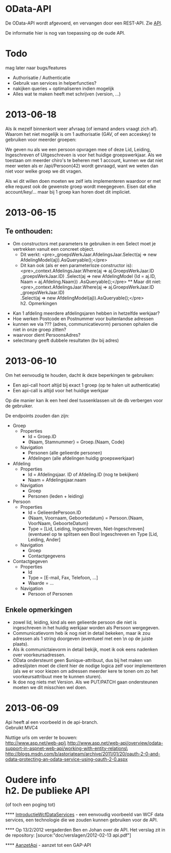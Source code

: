 OData-API
=========

De OData-API wordt afgevoerd, en vervangen door een REST-API. Zie
[API](API.md).

De informatie hier is nog van toepassing op de oude API.

Todo
====

mag later naar bugs/features

-   Authorisatie / Authenticatie
-   Gebruik van services in helperfuncties?
-   nakijken queries + optimaliseren indien mogelijk
-   Alles wat te maken heeft met schrijven (version, ...)

2013-06-18
==========

Als ik mezelf binnenkort weer afvraag (of iemand anders vraagt zich af).
Waarom het niet mogelijk is om 1 authorisatie (GAV, of een acceskey) te
gebruiken voor meerder groepen:

We geven nu als we een persoon opvragen mee of deze Lid, Leiding,
Ingeschreven of Uitgeschreven is voor het huidige groepswerkjaar. Als we
toestaan om meerder chiro's te beheren met 1 account, kunnen we dat niet
meer weten als er /api/Persoon(42) wordt gevraagd, want we weten dan
niet voor welke groep we dit vragen.

Als wi dit willen doen moeten we zelf iets implementeren waardoor er met
elke request ook de gewenste groep wordt meegegeven. Eisen dat elke
account/key/... maar bij 1 groep kan horen doet dit impliciet.

2013-06-15
==========

Te onthouden:
-------------

-   Om constructors met parameters te gebruiken in een Select moet je
    vertrekken vanuit een concreet object.
    -   Dit werkt: &lt;pre&gt;\_groepsWerkJaar.AfdelingsJaar.Select(aj
        =&gt; new AfdelingModel(aj)).AsQueryable();&lt;/pre&gt;
    -   Dit kan ook (als er een parameterloze constructor is):
        &lt;pre&gt;\_context.AfdelingsJaar.Where(aj =&gt;
        aj.GroepsWerkJaar.ID  \_groepsWerkJaar.ID)
                                .Select(aj =&gt; new AfdelingModel {Id = aj.ID, Naam = aj.Afdeling.Naam})
                                .AsQueryable();&lt;/pre&gt;
        \*\* Maar dit niet: &lt;pre&gt;\_context.AfdelingsJaar.Where(aj =&gt; aj.GroepsWerkJaar.ID 
        \_groepsWerkJaar.ID)\
        .Select(aj =&gt; new
        AfdelingModel(aj)).AsQueryable();&lt;/pre&gt;\
        h2. Opmerkingen

<!-- -->

-   Kan 1 afdeling meerdere afdelingsjaren hebben in hetzelfde werkjaar?
-   Hoe werken Postcode en Postnummer voor buitenlandse adressen
-   kunnen we via ??? (adres, communicatievorm) personen ophalen die
    niet in onze groep zitten?
-   waarvoor dient PersoonsAdres?
-   selectmany geeft dubbele resultaten (bv bij adres)

2013-06-10
==========

Om het eenvoudig te houden, dacht ik deze beperkingen te gebruiken:

-   Een api-call hoort altijd bij exact 1 groep (op te halen
    uit authenticatie)
-   Een api-call is altijd voor het huidige werkjaar

Op die manier kan ik een heel deel tussenklassen uit de db verbergen
voor de gebruiker.

De endpoints zouden dan zijn:

-   Groep
    -   Properties
        -   Id = Groep.ID
        -   {Naam, Stamnummer} = Groep.{Naam, Code}
    -   Navigation
        -   Personen (alle gelieerde personen)
        -   Afdelingen (alle afdelingen huidig groepswerkjaar)
-   Afdeling
    -   Properties
        -   Id = Afdelingsjaar. ID of Afdeling.ID (nog te bekijken)
        -   Naam = Afdelingsjaar.naam
    -   Navigation
        -   Groep
        -   Personen (leden + leiding)
-   Persoon
    -   Properties
        -   Id = GelieerdePersoon.ID
        -   {Naam, Voornaam, Geboortedatum} = Persoon.{Naam, VoorNaam,
            GeboorteDatum}
        -   Type = \[Lid, Leiding, Ingeschreven, Niet-Ingeschreven\]
            (eventueel op te splitsen een Bool Ingeschreven en Type
            \[Lid, Leiding, Ander\]
    -   Navigation
        -   Groep
        -   Contactgegevens
-   Contactgegeven
    -   Properties
        -   Id
        -   Type = \[E-mail, Fax, Telefoon, ...\]
        -   Waarde = ...
    -   Navigation
        -   Persoon of Personen

Enkele opmerkingen
------------------

-   zowel lid, leiding, kind als een gelieerde persoon die niet is
    ingeschreven in het huidig werkjaar worden als Persoon wergegeven.
-   Communicatievorm heb ik nog niet in detail bekeken, maar ik zou
    adressen als 1 string doorgeven (eventueel met een \\n op de
    juiste plaats).
-   Als ik communictaievorm in detail bekijk, moet ik ook eens nadenken
    over voorkeursadressen.
-   OData ondersteunt geen \$unique-attribuut, dus bij het maken van
    adreslijsten moet de client hier de nodige logica zelf voor
    implementeren (als we er voor kiezen om adressen meerder kere te
    tonen om zo het voorkeursattribuut mee te kunnen sturen).
-   Ik doe nog niets met Version. Als we PUT/PATCH gaan ondersteunen
    moeten we dit misschien wel doen.

2013-06-09
==========

Api heeft al een voorbeeld in de api-branch.\
Gebruikt MVC4

Nuttige urls om verder te bouwen:\
http://www.asp.net/web-api\
http://www.asp.net/web-api/overview/odata-support-in-aspnet-web-api/working-with-entity-relations\
http://blogs.msdn.com/b/astoriateam/archive/2011/01/20/oauth-2-0-and-odata-protecting-an-odata-service-using-oauth-2-0.aspx

Oudere info\
h2. De publieke API
===================

(of toch een poging tot)

**** [IntroductieWcfDataServices](IntroductieWcfDataServices.md) - een eenvoudig voorbeeld van
WCF data services, een technologie die we zouden kunnen gebruiken voor
de API.

**** Op 13/2/2012 vergaderden Ben en Johan over de API. Het verslag zit
in de repository: \[source:"doc/verslagen/2012-02-13 api.pdf"\]

**** [AanzetApi](AanzetApi.md) - aanzet tot een GAP-API
